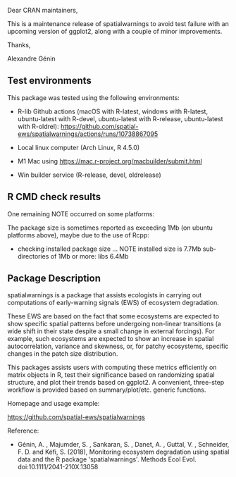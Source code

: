 
Dear CRAN maintainers, 

This is a maintenance release of spatialwarnings to avoid test failure with an upcoming 
version of ggplot2, along with a couple of minor improvements. 

Thanks, 

Alexandre Génin


## Test environments

This package was tested using the following environments: 

 * R-lib Github actions (macOS with R-latest, windows with R-latest, 
    ubuntu-latest with R-devel, ubuntu-latest with R-release, 
    ubuntu-latest with R-oldrel): 
     https://github.com/spatial-ews/spatialwarnings/actions/runs/10738867095
 
 * Local linux computer (Arch Linux, R 4.5.0)
 
 * M1 Mac using https://mac.r-project.org/macbuilder/submit.html 
 
 * Win builder service (R-release, devel, oldrelease)
 
 
## R CMD check results

One remaining NOTE occurred on some platforms: 

The package size is sometimes reported as exceeding 1Mb (on ubuntu platforms 
above), maybe due to the use of Rcpp: 

* checking installed package size ... NOTE
  installed size is  7.7Mb
  sub-directories of 1Mb or more:
    libs   6.4Mb

    
## Package Description

spatialwarnings is a package that assists ecologists in carrying out 
computations of early-warning signals (EWS) of ecosystem degradation.

These EWS are based on the fact that some ecosystems are expected to show 
specific spatial patterns before undergoing non-linear transitions (a wide 
shift in their state despite a small change in external forcings). For example, 
such ecosystems are expected to show an increase in spatial autocorrelation, 
variance and skewness, or, for patchy ecosystems, specific changes in the patch 
size distribution.

This packages assists users with computing these metrics efficiently on matrix 
objects in R, test their significance based on randomizing spatial structure, 
and plot their trends based on ggplot2. A convenient, three-step workflow is 
provided based on summary/plot/etc. generic functions.

Homepage and usage example:

  https://github.com/spatial-ews/spatialwarnings

Reference:
  
  * Génin, A. , Majumder, S. , Sankaran, S. , Danet, A. , Guttal, V. , 
    Schneider, F. D. and Kéfi, S. (2018),
    Monitoring ecosystem degradation using spatial data and the R package 
    'spatialwarnings'. Methods Ecol Evol. 
    doi:10.1111/2041-210X.13058
